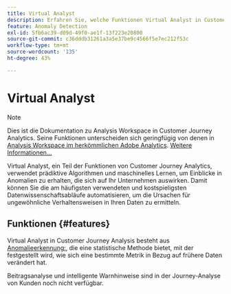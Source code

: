 ```yaml
---
title: Virtual Analyst
description: Erfahren Sie, welche Funktionen Virtual Analyst in Customer Journey Analytics bietet.
feature: Anomaly Detection
exl-id: 5fb6ac39-d09d-49f0-ae1f-13f223e20800
source-git-commit: c36dddb31261a3a5e37be9c4566f5e7ec212f53c
workflow-type: tm+mt
source-wordcount: '135'
ht-degree: 43%

---
```


# Virtual Analyst

>[!NOTE]
>
>Dies ist die Dokumentation zu Analysis Workspace in Customer Journey Analytics. Seine Funktionen unterscheiden sich geringfügig von denen in [Analysis Workspace im herkömmlichen Adobe Analytics](https://experienceleague.adobe.com/docs/analytics/analyze/analysis-workspace/home.html?lang=de). [Weitere Informationen...](/help/getting-started/cja-aa.md)

Virtual Analyst, ein Teil der Funktionen von Customer Journey Analytics, verwendet prädiktive Algorithmen und maschinelles Lernen, um Einblicke in Anomalien zu erhalten, die sich auf Ihr Unternehmen auswirken. Damit können Sie die am häufigsten verwendeten und kostspieligsten Datenwissenschaftsabläufe automatisieren, um die Ursachen für ungewöhnliche Verhaltensweisen in Ihren Daten zu ermitteln.

## Funktionen {#features}

Virtual Analyst in Customer Journey Analysis besteht aus [Anomalieerkennung:](c-anomaly-detection/anomaly-detection.md), die eine statistische Methode bietet, mit der festgestellt wird, wie sich eine bestimmte Metrik in Bezug auf frühere Daten verändert hat.

Beitragsanalyse und intelligente Warnhinweise sind in der Journey-Analyse von Kunden noch nicht verfügbar.
